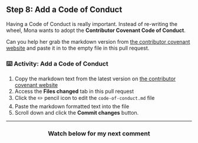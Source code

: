 ## Step 8: Add a Code of Conduct

Having a Code of Conduct is really important. Instead of re-writing the wheel, Mona wants to adopt the **Contributor Covenant Code of Conduct**.

Can you help her grab the markdown version from [the contributor covenant website](https://www.contributor-covenant.org/) and paste it in to the empty file in this pull request.

### :keyboard: Activity: Add a Code of Conduct

1. Copy the markdown text from the latest version on [the contributor covenant website](https://www.contributor-covenant.org/)
1. Access the **Files changed** tab in this pull request
1. Click the :pencil2: pencil icon to edit the `code-of-conduct.md` file
1. Paste the markdown formatted text into the file
1. Scroll down and click the **Commit changes** button.

<hr>
<h3 align="center">Watch below for my next comment</h3>
